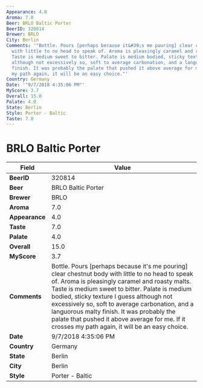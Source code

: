 ```yaml
---
Appearance: 4.0
Aroma: 7.0
Beer: BRLO Baltic Porter
BeerID: 320814
Brewer: BRLO
City: Berlin
Comments: '"Bottle. Pours [perhaps because it&#39;s me pouring] clear chestnut body
  with little to no head to speak of. Aroma is pleasingly caramel and roasty malts.
  Taste is medium sweet to bitter. Palate is medium bodied, sticky texture I guess
  although not excessively so, soft to average carbonation, and a languorous malty
  finish. It was probably the palate that pushed it above average for me. If it crosses
  my path again, it will be an easy choice."'
Country: Germany
Date: '"9/7/2018 4:35:06 PM"'
MyScore: 3.7
Overall: 15.0
Palate: 4.0
State: Berlin
Style: Porter - Baltic
Taste: 7.0
---
```


# BRLO Baltic Porter

| Field         | Value |
|---------------|-------|
| **BeerID** | 320814 |
| **Beer** | BRLO Baltic Porter |
| **Brewer** | BRLO |
| **Aroma** | 7.0 |
| **Appearance** | 4.0 |
| **Taste** | 7.0 |
| **Palate** | 4.0 |
| **Overall** | 15.0 |
| **MyScore** | 3.7 |
| **Comments** | Bottle. Pours [perhaps because it&#39;s me pouring] clear chestnut body with little to no head to speak of. Aroma is pleasingly caramel and roasty malts. Taste is medium sweet to bitter. Palate is medium bodied, sticky texture I guess although not excessively so, soft to average carbonation, and a languorous malty finish. It was probably the palate that pushed it above average for me. If it crosses my path again, it will be an easy choice. |
| **Date** | 9/7/2018 4:35:06 PM |
| **Country** | Germany |
| **State** | Berlin |
| **City** | Berlin |
| **Style** | Porter - Baltic |
